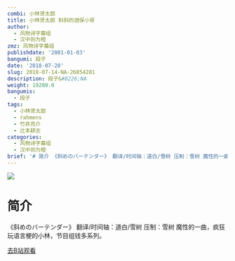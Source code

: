 ```yaml
---
combi: 小林贤太郎
title: 小林贤太郎 斜斜的酒保小哥
author:
  - 风物诗字幕组
  - 汉中则为橙
zmz: 风物诗字幕组
publishdate: '2001-01-03'
bangumi: 段子
date: '2018-07-20'
slug: 2018-07-14-NA-26854281
description: 段子&#8226;NA
weight: 19280.0
bangumis:
  - 段子
tags:
  - 小林贤太郎
  - rahmens
  - 竹井亮介
  - 辻本耕志
categories:
  - 风物诗字幕组
  - 汉中则为橙
brief: '# 简介 《斜めのバーテンダー》 翻译/时间轴：道白/雪树 压制：雪树 魔性的一曲，疯狂玩语言梗的小林，节目组钱多系列。'
---
```

![](https://i.imgur.com/Jzn4mMD.jpg)
# 简介  
《斜めのバーテンダー》
翻译/时间轴：道白/雪树 压制：雪树
魔性的一曲，疯狂玩语言梗的小林，节目组钱多系列。 

[去B站观看](https://www.bilibili.com/video/av26854281/)
 
